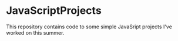 # JavaScriptProjects

This repository contains code to some simple JavaSript projects I've worked on this summer. 
